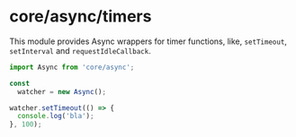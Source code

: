 # core/async/timers

This module provides Async wrappers for timer functions, like, `setTimeout`, `setInterval` and `requestIdleCallback`.

```js
import Async from 'core/async';

const
  watcher = new Async();

watcher.setTimeout(() => {
  console.log('bla');
}, 100);
```
